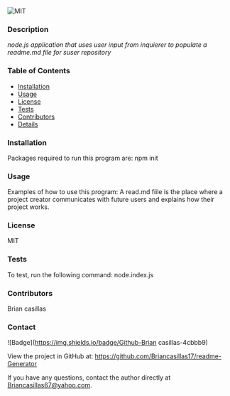 ![MIT](http://img.shields.io/badge/license-MIT-brightgreen.svg) 
  ### Description
   *node.js application that uses user input from inquierer to populate a readme.md file for suser repository*
    
  ### Table of Contents
  - [Installation](#installation)
  - [Usage](#usage)
  - [License](#license)
  - [Tests](#tests)
  - [Contributors](#contributors)
  - [Details](#details)
  ### Installation
  Packages required to run this program are: npm init
  ### Usage
  Examples of how to use this program: A read.md fiile is the place where a project creator communicates with future users and explains how their project works.
  ### License
  MIT
  ### Tests
  To test, run the following command: node.index.js
  ### Contributors
  Brian casillas
  ### Contact
  
![Badge](https://img.shields.io/badge/Github-Brian casillas-4cbbb9) 
  
View the project in GitHub at: https://github.com/Briancasillas17/readme-Generator
  
If you have any questions, contact the author directly at Briancasillas67@yahoo.com.
